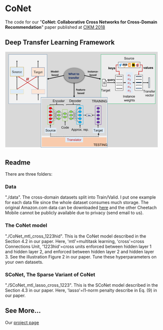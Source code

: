 # CoNet

The code for our "<strong>CoNet: Collaborative Cross Networks for Cross-Domain Recommendation</strong>" paper published at [CIKM 2018](./conet-cikm18.pdf)


## Deep Transfer Learning Framework 
![](/image/TransDL.png)


## Readme

There are three folders:

### Data
"./data". The cross-domain datasets split into Train/Valid. I put one example for each data file since the whole dataset consumes much storage. The original Amazon.com data can be downloaded [here](http://snap.stanford.edu/data/web-Amazon.html) and the other Cheetach Mobile cannot be publicly available due to privacy (send email to us).

### The CoNet model
"./CoNet_mtl_cross_1223hid". This is the CoNet model described in the Section 4.2 in our paper. Here, 'mtl'=multitask learning, 'cross'=cross Connections Unit, '1223hid'=cross units enforced between hidden layer 1 and hidden layer 2, and enforced between hidden layer 2 and hidden layer 3. See the illustration Figure 2 in our paper. Tune these hyperparameters on your own datasets.

### SCoNet, The Sparse Variant of CoNet
"./SCoNet_mtl_lasso_cross_1223". This is the SCoNet model described in the Section 4.3 in our paper. Here, 'lasso'=l1-norm penalty describe in Eq. (9) in our paper.



## See More... 

Our [project page](https://njuhugn.github.io/research-conet.html)